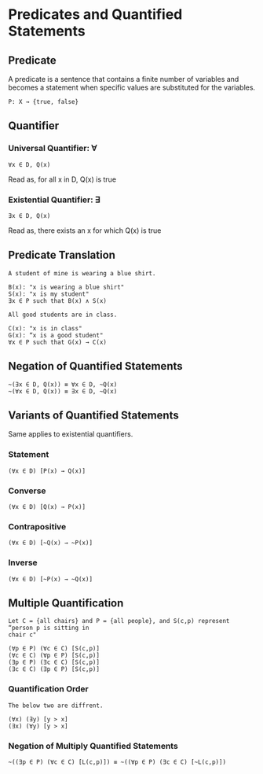 # Predicates and Quantified Statements



## Predicate
A predicate is a sentence that contains a finite number of variables and becomes a statement when specific values are substituted for the variables.
```
P: X → {true, false}
```

## Quantifier

### Universal Quantifier: ∀
```
∀x ∈ D, Q(x)
```
Read as, for all x in D, Q(x) is true


### Existential Quantifier: ∃
```
∃x ∈ D, Q(x)
```
Read as, there exists an x for which Q(x) is true

## Predicate Translation
```
A student of mine is wearing a blue shirt.

B(x): "x is wearing a blue shirt"
S(x): "x is my student"
∃x ∈ P such that B(x) ∧ S(x)
```

```
All good students are in class.

C(x): "x is in class"
G(x): “x is a good student"
∀x ∈ P such that G(x) → C(x)
```

## Negation of Quantified Statements
```
~(∃x ∈ D, Q(x)) ≡ ∀x ∈ D, ~Q(x)
~(∀x ∈ D, Q(x)) ≡ ∃x ∈ D, ~Q(x)
```

## Variants of Quantified Statements
Same applies to existential quantifiers.

### Statement
```
(∀x ∈ D) [P(x) → Q(x)]
```
### Converse
```
(∀x ∈ D) [Q(x) → P(x)]
```
### Contrapositive
```
(∀x ∈ D) [~Q(x) → ~P(x)]
```
### Inverse
```
(∀x ∈ D) [~P(x) → ~Q(x)]
```

## Multiple Quantification
```
Let C = {all chairs} and P = {all people}, and S(c,p) represent “person p is sitting in
chair c"

(∀p ∈ P) (∀c ∈ C) [S(c,p)]
(∀c ∈ C) (∀p ∈ P) [S(c,p)]
(∃p ∈ P) (∃c ∈ C) [S(c,p)]
(∃c ∈ C) (∃p ∈ P) [S(c,p)]
```

### Quantification Order
```
The below two are diffrent.

(∀x) (∃y) [y > x]
(∃x) (∀y) [y > x]
```

### Negation of Multiply Quantified Statements
```
~((∃p ∈ P) (∀c ∈ C) [L(c,p)]) ≡ ~((∀p ∈ P) (∃c ∈ C) [~L(c,p)])
```